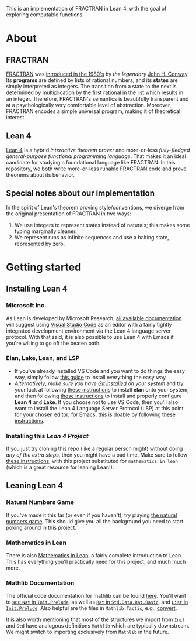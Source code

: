 This is an implementation of FRACTRAN in Lean 4, with the goal of
exploring computable functions.

# About

## FRACTRAN
[FRACTRAN](https://en.wikipedia.org/wiki/FRACTRAN) was [introduced in
the 1980's](https://www.cs.cmu.edu/~cdm/resources/Conway87.pdf) by
*the legendary* [John
H. Conway](https://en.wikipedia.org/wiki/John_Horton_Conway).  Its
**programs** are defined by lists of rational numbers, and its
**states** are simply interpreted as integers.  The transition from a
state to the next is determined by multiplication by the first
rational in the list which results in an integer.  Therefore,
FRACTRAN's semantics is beautifully transparent and at a
psychologically very comfortable level of abstraction.  Moreover,
FRACTRAN encodes a simple universal program, making it of theoretical
interest.

## Lean 4
[Lean 4](https://lean-lang.org/) is a hybrid *interactive theorem
prover* and more-or-less *fully-fledged general-purpose functional
programming language*.  That makes it an ideal candidate for studying
a foundational language like FRACTRAN.  In this repository, we both
write more-or-less runable FRACTRAN code and prove theorems about its
behavior.

## Special notes about our implementation
In the spirit of Lean's theorem proving style/conventions, we diverge
from the original presentation of FRACTRAN in two ways:
1. We use integers to represent states instead of naturals; this makes
   some typing marginally cleaner.
2. We represent runs as infinite sequences and use a halting state,
   represented by zero.

# Getting started

## Installing Lean 4

### Microsoft Inc.
As Lean is developed by Microsoft Research, [all available
documentation](https://lean-lang.org/lean4/doc/quickstart.html) will
suggest using [Visual Studio Code](https://code.visualstudio.com/) as
an editor with a fairly tightly integrated development environment via
the Lean 4 language server protocol.  With that said, it is also
possible to use Lean 4 with Emacs if you're willing to go off the
beaten path.

### Elan, Lake, Lean, and LSP
- If you've already installed VS Code and you want to do things the
easy way, simply follow [this
guide](https://lean-lang.org/lean4/doc/quickstart.html) to install
everything the easy way.
- *Alternatively*, *make sure you have [Git
  installed](https://git-scm.com/book/en/v2/Getting-Started-Installing-Git)
  on your system* and try your luck at following [these
  instructions](https://lean-lang.org/lean4/doc/setup.html) to install
  **elan** onto your system, and then following [these
  instructions](https://lean-lang.org/lean4/doc/setup.html#setting-up-lean)
  to install and properly configure **Lean 4** and **Lake**.  If you
  choose not to use VS Code, then you'll also want to install the Lean
  4 Language Server Protocol (LSP) at this point for your chosen
  editor; for Emacs, this is doable by following [these
  instructions](https://lean-lang.org/lean4/doc/setup.html#setting-up-lean).
  
### Installing this *Lean 4 Project*
If you just try cloning this repo (like a regular person might)
without doing *any of the extra steps*, then you might have a bad
time.  Make sure to follow [these
instructions](https://git-scm.com/book/en/v2/Getting-Started-Installing-Git),
with this project substituted for `mathematics in lean` (which is a
great resource for leaning Lean!).

## Leaning Lean 4
### Natural Numbers Game
If you've made it this far (or even if you haven't), try playing [the
natural numbers
game](https://adam.math.hhu.de/#/g/leanprover-community/nng4).  This
should give you all the background you need to start poking around in
this project.

### Mathematics in Lean
There is also [Mathematics in
Lean](https://leanprover-community.github.io/mathematics_in_lean/), a
fairly complete introduction to Lean.  This has everything you'll
practically need for this project, and much much more.

### Mathlib Documentation
The official code documentation for mathlib can be found
[here](https://leanprover-community.github.io/mathlib4_docs/).  You'll
want to [see `Nat` in
`Init.Prelude`](https://leanprover-community.github.io/mathlib4_docs/Init/Prelude.html#Nat),
as well as [`Rat` in
`Std.Data.Rat.Basic`](https://leanprover-community.github.io/mathlib4_docs/Std/Data/Rat/Basic.html#Rat),
and [`List` in
`Init.Prelude`](https://leanprover-community.github.io/mathlib4_docs/Init/Prelude.html#List).
Also helpful are the files in `Mathlib.Tactic`, e.g., [convert](https://leanprover-community.github.io/mathlib4_docs/Init/Prelude.html#List).

It is also worth mentioning that most of the structures we import from
`Init` and `Std` have analogous definitions `Mathlib` which are
typically downstream.  We might switch to importing exclusively from
`Mathlib` in the future.
